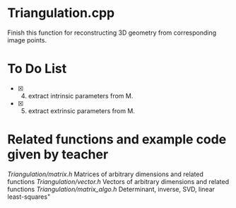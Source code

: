 # Triangulation.cpp
Finish this function for reconstructing 3D geometry from corresponding image points.
# To Do List
- [x] 4. extract intrinsic parameters from M.
- [x] 5. extract extrinsic parameters from M.
# Related functions and example code given by teacher
*Triangulation/matrix.h*  Matrices of arbitrary dimensions and related functions
*Triangulation/vector.h*  Vectors of arbitrary dimensions and related functions
*Triangulation/matrix_algo.h*  Determinant, inverse, SVD, linear least-squares"

